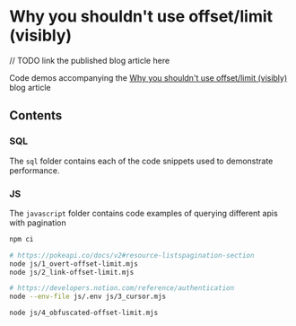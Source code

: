 # Why you shouldn't use offset/limit (visibly)

// TODO link the published blog article here

Code demos accompanying the [Why you shouldn't use offset/limit (visibly)](https://ghost.home.demery.net) blog article

## Contents

### SQL

The `sql` folder contains each of the code snippets used to demonstrate performance.


### JS

The `javascript` folder contains code examples of querying different apis with pagination

```sh
npm ci

# https://pokeapi.co/docs/v2#resource-listspagination-section
node js/1_overt-offset-limit.mjs
node js/2_link-offset-limit.mjs

# https://developers.notion.com/reference/authentication
node --env-file js/.env js/3_cursor.mjs

node js/4_obfuscated-offset-limit.mjs
```
